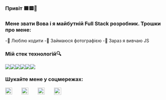 ### Привіт 🟦🟨👋

###  Мене звати Вова і я майбутній Full Stack розробник. Трошки про мене:
<div style="display: block;">
-💪 Люблю кодити
-📸 Займаюся фотографією
-🌱 Зараз я вивчаю JS
</div>

### Мій стек технологій🔍
<div style="display: flex;">
<img src="https://img.shields.io/badge/HTML-E34F26?style=for-the-badge&logo=HTML5&logoColor=fff"/>
<img src="https://img.shields.io/badge/CSS-1572B6?style=for-the-badge&logo=CSS3&logoColor=fff"/>
<img src="https://img.shields.io/badge/SASS-CC6699?style=for-the-badge&logo=SASS&logoColor=fff"/>
<img src="https://img.shields.io/badge/BEM-FF8C00?style=for-the-badge&logo=BEM&logoColor=fff"/>
<img src="https://img.shields.io/badge/VS CODE-007ACC?style=for-the-badge&logo=Visual Studio Code&logoColor=fff"/>
<img src="https://img.shields.io/badge/GitHub-181717?style=for-the-badge&logo=GitHub&logoColor=fff"/>
</div>


### Шукайте мене у соцмережах: 

<div style="display: flex; align-items: center; gap: 30px;">
<a href="https://www.instagram.com/kyrylenkovova/"><img width="22px" height="22px" src="https://upload.wikimedia.org/wikipedia/commons/thumb/a/a5/Instagram_icon.png/2048px-Instagram_icon.png" /></a>
<a href="https://twitter.com/VovaKyrylenko?t=rD6wqYNh0yCksM3it_KgOg&s=09"><img height="22px" src="https://www.edigitalagency.com.au/wp-content/uploads/Twitter-logo-png.png" /></a>
<a href="https://www.facebook.com/vova.kyrylenko.5"><img height="22px" src="https://upload.wikimedia.org/wikipedia/commons/thumb/0/05/Facebook_Logo_%282019%29.png/768px-Facebook_Logo_%282019%29.png" /></a>
<a href="https://t.me/kyrylenkovova"><img height="23px" src="https://upload.wikimedia.org/wikipedia/commons/5/5c/Telegram_Messenger.png" /></a>
</div>




<!--
- 🔭 I’m currently working on ...
- 🌱 I’m currently learning ...
- 👯 I’m looking to collaborate on ...
- 🤔 I’m looking for help with ...
- 💬 Ask me about ...
- 📫 How to reach me: ...
- 😄 Pronouns: ...
- ⚡ Fun fact: ...
-->
